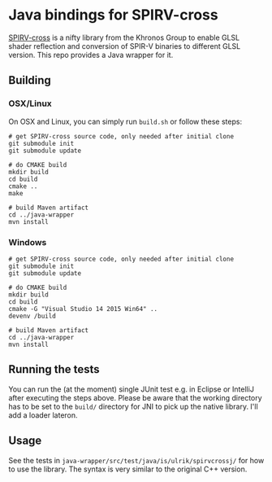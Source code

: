 # Java bindings for SPIRV-cross

[SPIRV-cross](https://github.com/KhronosGroup/SPIRV-cross) is a nifty library from the Khronos Group to enable GLSL shader reflection and conversion of SPIR-V binaries to different GLSL version. This repo provides a Java wrapper for it.

## Building

### OSX/Linux
On OSX and Linux, you can simply run `build.sh` or follow these steps:
```
# get SPIRV-cross source code, only needed after initial clone
git submodule init
git submodule update

# do CMAKE build
mkdir build
cd build
cmake ..
make

# build Maven artifact
cd ../java-wrapper
mvn install
```

### Windows

```
# get SPIRV-cross source code, only needed after initial clone
git submodule init
git submodule update

# do CMAKE build
mkdir build
cd build
cmake -G "Visual Studio 14 2015 Win64" ..
devenv /build

# build Maven artifact
cd ../java-wrapper
mvn install
```


## Running the tests

You can run the (at the moment) single JUnit test e.g. in Eclipse or IntelliJ after executing the steps above. Please be aware that the working directory has to be set to the `build/` directory for JNI to pick up the native library. I'll add a loader lateron.

## Usage

See the tests in `java-wrapper/src/test/java/is/ulrik/spirvcrossj/` for how to use the library. The syntax is very similar to the original C++ version.
